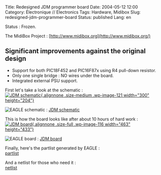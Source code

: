 Title: Redesigned JDM programmer board 
Date: 2004-05-12 12:00
Category: Électronique // Electronics
Tags: Hardware, Midibox
Slug: redesigned-jdm-programmer-board
Status: published
Lang: en

Status : Frozen.

The MidiBox Project : [http://www.midibox.org](http://www.midibox.org/)

Significant improvements against the original design
----------------------------------------------------

-   Support for both PIC18F452 and PIC16F87x using R4 pull-down
    resistor.
-   Only one single bridge : NO wires under the board.
-   Integrated external PSU support.

First let's take a look at the schematic :  
[![JDM
schematic](/images/schematic1-300x204.png "JDM schematic"){.alignnone
.size-medium .wp-image-121 width="300"
height="204"}](/images/schematic1.png)

![EAGLE schematic](/images/sch.png) : [JDM
schematic](/files/jdm.sch)

This is how the board looks like after about 10 hours of hard work :  
[![JDM
board](/images/board1.png "JDM board"){.alignnone
.size-full .wp-image-116 width="463"
height="433"}](/images/board1.png)

![EAGLE board](/images/brd.png) : [JDM
board](/files/jdm.brd)

Finally, here's the partlist generated by EAGLE :  
[partlist](/files/partlist1.txt)

And a netlist for those who need it :  
[netlist](/files/netlist1.txt)
